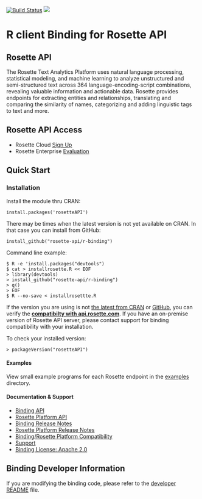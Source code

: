 [![Build Status](https://travis-ci.org/rosette-api/R-Binding.svg?branch=develop)](https://travis-ci.org/rosette-api/R-Binding) ![](https://img.shields.io/cran/v/rosetteApi.svg?colorB=bright%20green&style=flat)

# R client Binding for Rosette API #

## Rosette API
The Rosette Text Analytics Platform uses natural language processing, statistical modeling, and machine learning to
analyze unstructured and semi-structured text across 364 language-encoding-script combinations, revealing valuable
information and actionable data. Rosette provides endpoints for extracting entities and relationships, translating and
comparing the similarity of names, categorizing and adding linguistic tags to text and more.

## Rosette API Access
- Rosette Cloud [Sign Up](https://developer.rosette.com/signup)
- Rosette Enterprise [Evaluation](https://www.rosette.com/product-eval/)

## Quick Start ##

### Installation ###
Install the module thru CRAN:
```
install.packages('rosetteAPI')
```

There may be times when the latest version is not yet available on CRAN.  In that case you can install from GitHub:
```
install_github("rosette-api/r-binding")
```
Command line example:

```
$ R -e 'install.packages("devtools")
$ cat > installrosette.R << EOF
> library(devtools)
> install_github("rosette-api/r-binding")
> q()
> EOF
$ R --no-save < installrosettte.R
```

If the version you are using is not [the latest from CRAN](https://cran.r-project.org/package=rosetteApi)
or [GitHub](https://github.com/rosette-api/R-Binding/releases),
you can verify the [**compatibilty with api.rosette.com**](https://developer.rosette.com/features-and-functions?r).
If you have an on-premise version of Rosette API server, please contact support for
binding compatibility with your installation.

To check your installed version:

`> packageVersion("rosetteAPI")`


#### Examples
View small example programs for each Rosette endpoint
in the [examples](https://github.com/rosette-api/R-Binding/tree/develop/examples) directory.

#### Documentation & Support
- [Binding API](https://rosette-api.github.io/R-Binding/)
- [Rosette Platform API](https://developer.rosette.com/features-and-functions)
- [Binding Release Notes](https://github.com/rosette-api/R-Binding/wiki/Release-Notes)
- [Rosette Platform Release Notes](https://support.rosette.com/hc/en-us/articles/360018354971-Release-Notes)
- [Binding/Rosette Platform Compatibility](https://developer.rosette.com/features-and-functions?r#)
- [Support](https://support.rosette.com)
- [Binding License: Apache 2.0](https://github.com/rosette-api/R-Binding/blob/develop/LICENSE)

## Binding Developer Information
If you are modifying the binding code, please refer to the [developer README](https://github.com/rosette-api/R-Binding/tree/develop/DEVELOPER.md) file.
